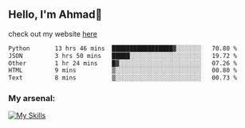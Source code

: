 
## Hello, I'm Ahmad👋

check out my website [here](https://ahmadalwi.com/)

<!--START_SECTION:waka-->

```txt
Python       13 hrs 46 mins  █████████████████▓░░░░░░░   70.80 %
JSON         3 hrs 50 mins   █████░░░░░░░░░░░░░░░░░░░░   19.72 %
Other        1 hr 24 mins    █▓░░░░░░░░░░░░░░░░░░░░░░░   07.26 %
HTML         9 mins          ▒░░░░░░░░░░░░░░░░░░░░░░░░   00.80 %
Text         8 mins          ▒░░░░░░░░░░░░░░░░░░░░░░░░   00.73 %
```

<!--END_SECTION:waka-->

### My arsenal:

[![My Skills](https://skillicons.dev/icons?i=js,ts,py,go,react,nextjs,svelte,nodejs,django,tailwind,html,css,sass,firebase,mongodb,postgres,mysql,redis,git,github,docker,vscode,figma,godot)](https://skillicons.dev)
